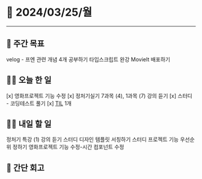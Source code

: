 # 📅 2024/03/25/월
------

## 🚀 주간 목표
velog - 프엔 관련 개념 4개 공부하기
타입스크립트 완강
MovieIt 배포하기

## 💪🏻 오늘 한 일
[x] 영화프로젝트 기능 수정 
[x] 정처기실기 7과목 (4), 1과목 (7) 강의 듣기
[x] 스터디 - 코딩테스트 풀기 
[x] [TIL](https://velog.io/@oaksusu/TIL-%EC%BD%94%ED%85%8C%EC%97%90%EC%84%9C-%EC%9E%90%EC%A3%BC-%EC%82%AC%EC%9A%A9%ED%95%98%EB%8A%94-%EC%9E%90%EB%B0%94%EC%8A%A4%ED%81%AC%EB%A6%BD%ED%8A%B8) 1개 

## 🫵🏻 내일 할 일
정처기 특강 (1) 강의 듣기
스터디 디자인 템플릿 서칭하기
스터디 프로젝트 기능 우선순위 정하기
영화프로젝트 기능 수정-시간 컴포넌트 수정

## 👀 간단 회고
